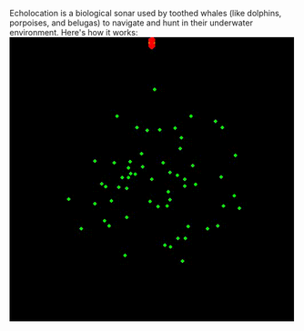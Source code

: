 Echolocation is a biological sonar used by toothed whales (like dolphins, porpoises, and belugas) to navigate and hunt in their underwater environment. Here's how it works:
![OceanFun_RL](echo-test-1.gif)
